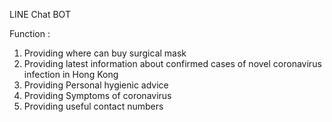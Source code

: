LINE Chat BOT

Function : 

1. Providing where can buy surgical mask
2. Providing latest information about confirmed cases of novel coronavirus infection in Hong Kong
3. Providing Personal hygienic advice
4. Providing Symptoms of coronavirus
5. Providing useful contact numbers
